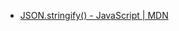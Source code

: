 - [JSON.stringify() - JavaScript | MDN](https://developer.mozilla.org/en-US/docs/Web/JavaScript/Reference/Global_Objects/JSON/stringify)
